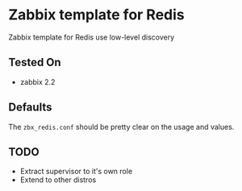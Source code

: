 # Zabbix template for Redis 

Zabbix template for Redis use low-level discovery

## Tested On

  * zabbix 2.2

## Defaults

The `zbx_redis.conf` should be pretty clear on the usage and values.  

## TODO

  * Extract supervisor to it's own role
  * Extend to other distros

